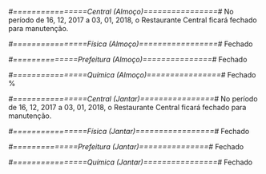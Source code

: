 
*#================Central (Almoço)================#*
No período de 16, 12, 2017 a 03, 01, 2018, o Restaurante Central ficará fechado para manutenção.

*#================Física (Almoço)=================#*
Fechado

*#==============Prefeitura (Almoço)===============#*
Fechado

*#================Química (Almoço)================#*
Fechado
%

*#================Central (Jantar)================#*
No período de 16, 12, 2017 a 03, 01, 2018, o Restaurante Central ficará fechado para manutenção.

*#================Física (Jantar)=================#*
Fechado

*#==============Prefeitura (Jantar)===============#*
Fechado

*#================Química (Jantar)================#*
Fechado
